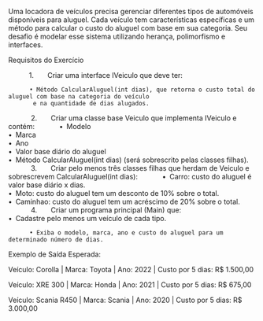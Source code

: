 Uma locadora de veículos precisa gerenciar diferentes tipos de automóveis disponíveis para aluguel. 
Cada veículo tem características específicas e um método para calcular o custo do aluguel com base em sua categoria. 
Seu desafio é modelar esse sistema utilizando herança, polimorfismo e interfaces.

Requisitos do Exercício

      1.    Criar uma interface IVeiculo que deve ter:

          • Método CalcularAluguel(int dias), que retorna o custo total do aluguel com base na categoria do veículo 
           e na quantidade de dias alugados.
      
      2.    Criar uma classe base Veiculo que implementa IVeiculo e contém:
      
          • Modelo
         
          • Marca
          
          • Ano
          
          • Valor base diário do aluguel
          
          • Método CalcularAluguel(int dias) (será sobrescrito pelas classes filhas).
      
      3.    Criar pelo menos três classes filhas que herdam de Veiculo e sobrescrevem CalcularAluguel(int dias):
      
          • Carro: custo do aluguel é valor base diário x dias.
          
          • Moto: custo do aluguel tem um desconto de 10% sobre o total.
          
          • Caminhao: custo do aluguel tem um acréscimo de 20% sobre o total.
      
      4.    Criar um programa principal (Main) que:
          
          • Cadastre pelo menos um veículo de cada tipo.

          • Exiba o modelo, marca, ano e custo do aluguel para um determinado número de dias.



Exemplo de Saída Esperada:


Veículo: Corolla | Marca: Toyota | Ano: 2022 | Custo por 5 dias: R$ 1.500,00

Veículo: XRE 300 | Marca: Honda | Ano: 2021 | Custo por 5 dias: R$ 675,00

Veículo: Scania R450 | Marca: Scania | Ano: 2020 | Custo por 5 dias: R$ 3.000,00
